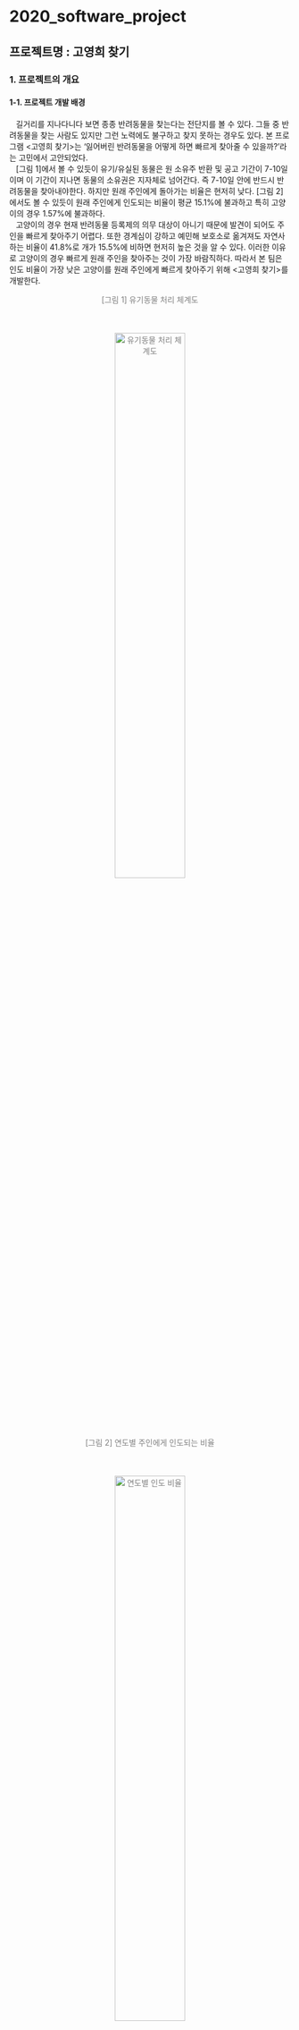 # 2020_software_project
## 프로젝트명 : 고영희 찾기

### 1. 프로젝트의 개요
#### 1-1. 프로젝트 개발 배경
&nbsp;&nbsp;&nbsp;길거리를 지나다니다 보면 종종 반려동물을 찾는다는 전단지를 볼 수 있다. 그들 중 반려동물을 찾는 사람도 있지만 그런 노력에도 불구하고 찾지 못하는 경우도 있다. 본 프로그램 <고영희 찾기>는 ‘잃어버린 반려동물을 어떻게 하면 빠르게 찾아줄 수 있을까?’라는 고민에서 고안되었다.  
&nbsp;&nbsp;&nbsp;[그림 1]에서 볼 수 있듯이 유기/유실된 동물은 원 소유주 반환 및 공고 기간이 7-10일이며 이 기간이 지나면 동물의 소유권은 지자체로 넘어간다. 즉 7-10일 안에 반드시 반려동물을 찾아내야한다. 하지만 원래 주인에게 돌아가는 비율은 현저히 낮다. [그림 2]에서도 볼 수 있듯이 원래 주인에게 인도되는 비율이 평균 15.1%에 불과하고 특히 고양이의 경우 1.57%에 불과하다.  
&nbsp;&nbsp;&nbsp;고양이의 경우 현재 반려동물 등록제의 의무 대상이 아니기 때문에 발견이 되어도 주인을 빠르게 찾아주기 어렵다. 또한 경계심이 강하고 예민해 보호소로 옮겨져도 자연사하는 비율이 41.8%로 개가 15.5%에 비하면 현저히 높은 것을 알 수 있다. 이러한 이유로 고양이의 경우 빠르게 원래 주인을 찾아주는 것이 가장 바람직하다. 따라서 본 팀은 인도 비율이 가장 낮은 고양이를 원래 주인에게 빠르게 찾아주기 위해 <고영희 찾기>를 개발한다.  

<p align="center" style="color:gray">
  [그림 1] 유기동물 처리 체계도<br>
  <img style="margin:50px 0 10px 0" src="https://user-images.githubusercontent.com/44939208/103543456-e6b28780-4ee1-11eb-9a37-d7bec2c6c112.png" alt="유기동물 처리 체계도" width="50%" height="50%"  />
</p> 

<p align="center" style="color:gray">
  [그림 2] 연도별 주인에게 인도되는 비율<br>
  <img style="margin:50px 0 10px 0" src="https://user-images.githubusercontent.com/44939208/103543521-0053cf00-4ee2-11eb-9c15-d2d5c146fc7e.png" alt="연도별 인도 비율" width="50%" height="50%"  />
</p> 

#### 1-2. 프로젝트 최종 목표
#### 최종 목표 : AI 기술을 이용해 주인에게 유실묘를 최대한 빠르게 찾아주는 것을 주요 목적으로 한다. 

#### 세부 목표
- 웹 서비스 구현 :  
&nbsp;&nbsp;&nbsp;사용자가 고양이를 쉽게 찾고 고양이가 쉽게 주인을 찾을 수 있도록 공고, 검색, 자체 실종신고 및 발견신고 게시판, 사용자 주변 보호소 조회 등의 기능을 제공한다. 또한 사용자가 이러한 기능을 쉽게 사용하도록 웹 서비스를 제공한다.

- 크롤링을 이용한 보호소의 공고 정보 제공 기능 구현 :  
&nbsp;&nbsp;&nbsp;정부가 제공하는 공공데이터 포털에서 제공하는 ‘동물보호관리시스템 유기동물 조회 서비스’를 이용해 유기된 고양이 데이터(보호소 이름, 위치, 전화번호, 발견 장소, 특징, 이미지)를 가져와 사용자에게 제공한다.

- 지도 API를 이용한 주변 보호소 정보 기능 구현 :  
&nbsp;&nbsp;&nbsp;'Google Geocoding API', ‘Google Maps Geolocation API’와 ‘kakao maps API’를 이용해 사용자 주변 보호소의 위치를 보여주고 보호소 관련 정보를 제공한다. 이때, 주변 보호소 정보는 '동물보호관리시스템' 웹사이트에서 동물보호센터 정보를 웹크롤링하여 가져온다.

- 머신러닝을 이용한 검색 서비스 구현 :  
&nbsp;&nbsp;&nbsp;구글의 ‘Teachable Machine’을 이용해 고양이 품종을 찾아내는 머신러닝 모델을 생성해낸다. 이 모델을 이용하여 검색 시 사용자가 제공하는 고양이 이미지의 품종을 분석해내고 찾아낸 품종과 관련된 고양이 공고를 제공한다.

### 2. 개발 환경 및 개발 언어
|| tool |
| ------ | ------ |
| 개발언어 | ![issue badge](https://img.shields.io/badge/python-3.7.4-blue.svg) ![issue badge](https://img.shields.io/badge/javascript-blue.svg) |
| 라이브러리 & 프레임워크 | ![issue badge](https://img.shields.io/badge/Django-3.0.3-green.svg) ![issue badge](https://img.shields.io/badge/jQuery-green.svg) ![issue badge](https://img.shields.io/badge/Bootstrap-green.svg) |
| Open API | [동물보호관리시스템 유기동물 조회 서비스 API](https://www.data.go.kr/data/15001096/openapi.do) |
| 개발환경 | Windows10 |
| 데이터베이스 환경 | ![issue badge](https://img.shields.io/badge/SQL-sqlite-lightgrey.svg) |

### 3. 시스템 구조도

&nbsp;본 프로젝트의 구조도는 [그림 3]과 같다. 아래의 표는 주요 모듈의 세부 설명이다.

<p align="center" style="color:gray">
  [그림 3] 시스템 구조도<br>
  <img style="margin:50px 0 10px 0" src="https://user-images.githubusercontent.com/44939208/103543700-4dd03c00-4ee2-11eb-961b-87ee655e41cc.png" alt="구조도" width="50%" height="50%"  />
</p> 
 
| 모듈명 | 역할 |
| ------ | ------ |
| home | 웹 페이지의 홈 화면을 보여준다. |
| login | 댓글, 쪽지를 이용하기 위하여 로그인/회원가입을 기능을 구현하였다. |
| mypage | 비밀번호 변경, 연락처 수정 등 개인정보를 수정할 수 있다. 사용자가 작성했던 게시글을 확인할 수 있다. 또한 쪽지 쓰기 및 회원 간 주고받은 쪽지를 관리할 수 있다. |
| post | 발견동물 게시판 / 실종동물 게시판의 게시글 보기, 게시글 수정, 게시글 삭제, 댓글 기능을 담당한다. |
| shelter | Google Geocoding API, Google Maps Geolocation API와 카카오 지도 API을 이용하여 사용자의 위치 지도와 주변 보호소 정보 및 지도를 볼 수 있다. |
| develop | 티처블 머신을 이용하여 고양이 품종을 분류한 후, 가장 높은 정확도를 보이는 품종의 고양이 정보를 보여준다. |
  
### 4. 고영희 찾기 웹 화면 일부
  
<p align="center" style="color:gray">
  [그림 4] 고영희 찾기 메인 화면 <br>
  <img style="margin:50px 0 10px 0" src="https://user-images.githubusercontent.com/44939208/103544493-84f31d00-4ee3-11eb-872f-58a436307655.png" alt="메인 화면" width="50%" height="50%"  />
</p> <br>

<p align="center" style="color:gray">
  [그림 5] 사진 업로드 <br>
  <img style="margin:50px 0 10px 0" src="https://user-images.githubusercontent.com/44939208/103544478-80c6ff80-4ee3-11eb-9db7-ae1be0cb1235.png" alt="사진 업로드" width="50%" height="50%"  />
</p> <br>

<p align="center" style="color:gray">
  [그림 6] 품종 분류 결과 페이지 <br>
  <img style="margin:50px 0 10px 0" src="https://user-images.githubusercontent.com/44939208/103544469-7d337880-4ee3-11eb-80e1-36e89a04c584.png" alt="품종 분류 결과" width="50%" height="50%"  />
</p> <br>

<p align="center" style="color:gray">
  [그림 7] 주변보호소정보 <br>
  <img style="margin:50px 0 10px 0" src="https://user-images.githubusercontent.com/44939208/103544467-7c024b80-4ee3-11eb-8ed7-09c471f477c4.png" alt="주변보호소정보" width="50%" height="50%"  />
</p> <br>

-----------------
## 프로젝트 기간
2020.02.01 - 2020.06.19

## Contributor
+ 팀명 : 강형욱팀
+ 팀장 : 숭실대학교 소프트웨어학부 이아현 (Front-End, 머신러닝)
+ 팀원 : 숭실대학교 소프트웨어학부 박수현 (Front-End, 머신러닝)
+ 팀원 : 숭실대학교 소프트웨어학부 진혜원 (Back-End, 머신러닝)
+ 팀원 : 숭실대학교 소프트웨어학부 채예진 (Back-End, 머신러닝)